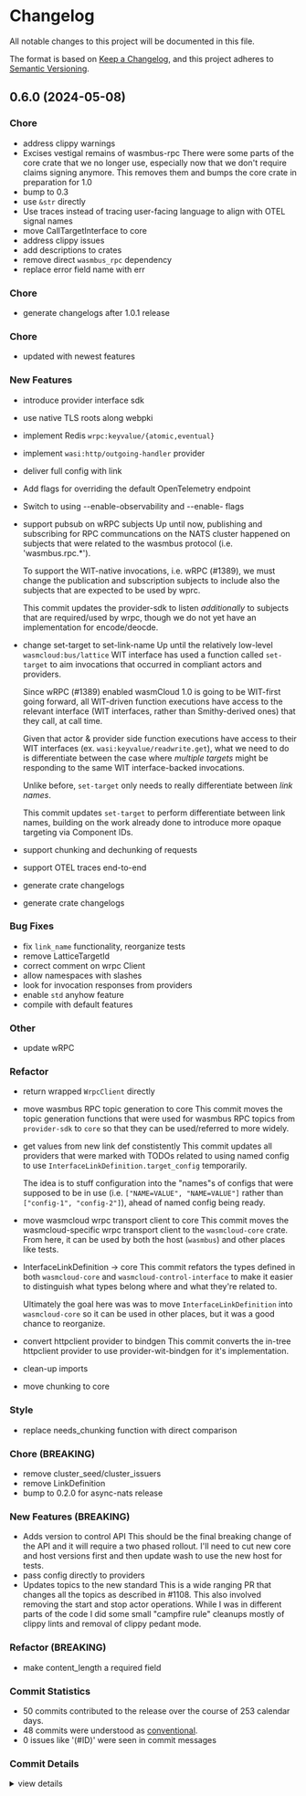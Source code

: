 # Changelog

All notable changes to this project will be documented in this file.

The format is based on [Keep a Changelog](https://keepachangelog.com/en/1.0.0/),
and this project adheres to [Semantic Versioning](https://semver.org/spec/v2.0.0.html).

## 0.6.0 (2024-05-08)

<csr-id-5957fce86a928c7398370547d0f43c9498185441/>
<csr-id-fd69df40f24ca565ace0f8c97a0c47a89db575a4/>
<csr-id-95233cbade898a8b17df2fec3d6aed8ce8ceca2a/>
<csr-id-6b369d49cd37a87dca1f92f31c4d4d3e33dec501/>
<csr-id-d65512b5e86eb4d13e64cffa220a5a842c7bb72b/>
<csr-id-0d9002340ca8776c92a7d1e8b2caa4f804bb1bfb/>
<csr-id-eb0599fbdc6e1ac58616c7676b89bf7b19d4c662/>
<csr-id-cb0bcab822cb4290c673051ec1dd98d034a61546/>
<csr-id-8e071dde1a98caa7339e92882bb63c433ae2a042/>
<csr-id-3ffbd3ae2770a2bb7ef2d5635489e2725b3d9daa/>
<csr-id-95cfb6d99f0e54243b2fb2618de39210d8f3694f/>
<csr-id-87eb6c8b2c0bd31def1cfdc6121c612c4dc90871/>
<csr-id-5d7383137897d28a1bc5df9b1c48f75281dab55b/>
<csr-id-b6a6b04229730d6783c3fee61c6e078cd3b962ef/>
<csr-id-c654448653db224c6a676ecf43150d880a9daf8c/>
<csr-id-c49a6ef0b6460b3eb463315fe31878eb71ae5364/>
<csr-id-123e53611e6d0b2bd4e92358783213784653fbf6/>
<csr-id-7402a1f5cc4515e270fa66bbdd3d8bf2c03f35cb/>
<csr-id-0319a9245589709d96b03786374d8026beb5d5d0/>
<csr-id-6de67aa1ddab22ec99fe70f2c2fdc92dc5760b06/>
<csr-id-bc5d296f3a58bc5e8df0da7e0bf2624d03335d9f/>
<csr-id-8e7d6c80b56e143bb09dc441e8b21104328d0ab0/>
<csr-id-6abbcac954a9834d871ea69b8a40bd79d258c0f1/>
<csr-id-642874717b6aab760d4692f9e8b12803548314e2/>
<csr-id-0f03f1f91210a4ed3fa64a4b07aebe8e56627ea6/>
<csr-id-4e0313ae4cfb5cbb2d3fa0320c662466a7082c0e/>

### Chore

 - <csr-id-5957fce86a928c7398370547d0f43c9498185441/> address clippy warnings
 - <csr-id-fd69df40f24ca565ace0f8c97a0c47a89db575a4/> Excises vestigal remains of wasmbus-rpc
   There were some parts of the core crate that we no longer use,
   especially now that we don't require claims signing anymore. This
   removes them and bumps the core crate in preparation for 1.0
 - <csr-id-95233cbade898a8b17df2fec3d6aed8ce8ceca2a/> bump to 0.3
 - <csr-id-6b369d49cd37a87dca1f92f31c4d4d3e33dec501/> use `&str` directly
 - <csr-id-d65512b5e86eb4d13e64cffa220a5a842c7bb72b/> Use traces instead of tracing user-facing language to align with OTEL signal names
 - <csr-id-0d9002340ca8776c92a7d1e8b2caa4f804bb1bfb/> move CallTargetInterface to core
 - <csr-id-eb0599fbdc6e1ac58616c7676b89bf7b19d4c662/> address clippy issues
 - <csr-id-cb0bcab822cb4290c673051ec1dd98d034a61546/> add descriptions to crates
 - <csr-id-8e071dde1a98caa7339e92882bb63c433ae2a042/> remove direct `wasmbus_rpc` dependency
 - <csr-id-3ffbd3ae2770a2bb7ef2d5635489e2725b3d9daa/> replace error field name with err

### Chore

 - <csr-id-4e0313ae4cfb5cbb2d3fa0320c662466a7082c0e/> generate changelogs after 1.0.1 release

### Chore

 - <csr-id-0f03f1f91210a4ed3fa64a4b07aebe8e56627ea6/> updated with newest features

### New Features

 - <csr-id-a84492d15d154a272de33680f6338379fc036a3a/> introduce provider interface sdk
 - <csr-id-07b5e70a7f1321d184962d7197a8d98d1ecaaf71/> use native TLS roots along webpki
 - <csr-id-614af7e3ed734c56b27cd1d2aacb0789a85e8b81/> implement Redis `wrpc:keyvalue/{atomic,eventual}`
 - <csr-id-e0dac9de4d3a74424e3138971753db9da143db5a/> implement `wasi:http/outgoing-handler` provider
 - <csr-id-e14d0405e9f746041001e101fc24320c9e6b4f9c/> deliver full config with link
 - <csr-id-6fe14b89d4c26e5c01e54773268c6d0f04236e71/> Add flags for overriding the default OpenTelemetry endpoint
 - <csr-id-868570be8d94a6d73608c7cde5d2422e15f9eb0c/> Switch to using --enable-observability and --enable-<signal> flags
 - <csr-id-76c1ed7b5c49152aabd83d27f0b8955d7f874864/> support pubsub on wRPC subjects
   Up until now, publishing and subscribing for RPC communcations on the
   NATS cluster happened on subjects that were related to the wasmbus
   protocol (i.e. 'wasmbus.rpc.*').
   
   To support the WIT-native invocations, i.e. wRPC (#1389), we must
   change the publication and subscription subjects to include also the
   subjects that are expected to be used by wprc.
   
   This commit updates the provider-sdk to listen *additionally* to
   subjects that are required/used by wrpc, though we do not yet have an
   implementation for encode/deocde.
 - <csr-id-5d19ba16a98dca9439628e8449309ccaa763ab10/> change set-target to set-link-name
   Up until the relatively low-level `wasmcloud:bus/lattice` WIT
   interface has used a function called `set-target` to aim invocations
   that occurred in compliant actors and providers.
   
   Since wRPC (#1389)
   enabled  wasmCloud 1.0 is going to be WIT-first going forward, all
   WIT-driven function executions have access to the relevant
   interface (WIT interfaces, rather than Smithy-derived ones) that they
   call, at call time.
   
   Given that actor & provider side function executions have access to
   their WIT interfaces (ex. `wasi:keyvalue/readwrite.get`), what we need
   to do is differentiate between the case where *multiple targets*
   might be responding to the same WIT interface-backed invocations.
   
   Unlike before, `set-target` only needs to really differentiate between *link
   names*.
   
   This commit updates `set-target` to perform differentiate between link
   names, building on the work already done to introduce more opaque
   targeting via Component IDs.
 - <csr-id-813ce52a9c11270814eec051dfaa8817bf9f567d/> support chunking and dechunking of requests
 - <csr-id-675d364d2f53f9dbf7ebb6c655d5fbbbba6c62b6/> support OTEL traces end-to-end
 - <csr-id-cda9f724d2d2e4ea55006a43b166d18875148c48/> generate crate changelogs
 - <csr-id-f986e39450676dc598b92f13cb6e52b9c3200c0b/> generate crate changelogs

### Bug Fixes

 - <csr-id-4ed38913f19fcd4dd44dfdcc9007e80e80cdc960/> fix `link_name` functionality, reorganize tests
 - <csr-id-5ed5367063e39f890dabafdc476ea2370d32aae7/> remove LatticeTargetId
 - <csr-id-dc2c93df97bb119bb2a024d5bd3458394f421792/> correct comment on wrpc Client
 - <csr-id-1829b27213e836cb347a542e9cdc771c74427892/> allow namespaces with slashes
 - <csr-id-7502bcb569420e2d402bf66d8a5eff2e6481a80b/> look for invocation responses from providers
 - <csr-id-a896f05a35824f5e2ba16fdb1c1f5217c52a5388/> enable `std` anyhow feature
 - <csr-id-8fc13bfee8927e9002014ead06762c8a32ed4356/> compile with default features

### Other

 - <csr-id-95cfb6d99f0e54243b2fb2618de39210d8f3694f/> update wRPC

### Refactor

 - <csr-id-87eb6c8b2c0bd31def1cfdc6121c612c4dc90871/> return wrapped `WrpcClient` directly
 - <csr-id-5d7383137897d28a1bc5df9b1c48f75281dab55b/> move wasmbus RPC topic generation to core
   This commit moves the topic generation functions that were used for
   wasmbus RPC topics from `provider-sdk` to `core` so that they can be
   used/referred to more widely.
 - <csr-id-b6a6b04229730d6783c3fee61c6e078cd3b962ef/> get values from new link def constistently
   This commit updates all providers that were marked with TODOs related
   to using named config to use `InterfaceLinkDefinition.target_config`
   temporarily.
   
   The idea is to stuff configuration into the "names"s of configs that
   were supposed to be in use (i.e. `["NAME=VALUE", "NAME=VALUE"]` rather
   than `["config-1", "config-2"]`), ahead of named config being ready.
 - <csr-id-c654448653db224c6a676ecf43150d880a9daf8c/> move wasmcloud wrpc transport client to core
   This commit moves the wasmcloud-specific wrpc transport client to the
   `wasmcloud-core` crate. From here, it can be used by both
   the host (`wasmbus`) and other places like tests.
 - <csr-id-c49a6ef0b6460b3eb463315fe31878eb71ae5364/> InterfaceLinkDefinition -> core
   This commit refators the types defined in both `wasmcloud-core` and
   `wasmcloud-control-interface` to make it easier to distinguish what
   types belong where and what they're related to.
   
   Ultimately the goal here was was to move `InterfaceLinkDefinition`
   into `wasmcloud-core` so it can be used in other places, but it was a
   good chance to reorganize.
 - <csr-id-123e53611e6d0b2bd4e92358783213784653fbf6/> convert httpclient provider to bindgen
   This commit converts the in-tree httpclient provider to use
   provider-wit-bindgen for it's implementation.
 - <csr-id-7402a1f5cc4515e270fa66bbdd3d8bf2c03f35cb/> clean-up imports
 - <csr-id-0319a9245589709d96b03786374d8026beb5d5d0/> move chunking to core

### Style

 - <csr-id-6de67aa1ddab22ec99fe70f2c2fdc92dc5760b06/> replace needs_chunking function with direct comparison

### Chore (BREAKING)

 - <csr-id-bc5d296f3a58bc5e8df0da7e0bf2624d03335d9f/> remove cluster_seed/cluster_issuers
 - <csr-id-8e7d6c80b56e143bb09dc441e8b21104328d0ab0/> remove LinkDefinition
 - <csr-id-6abbcac954a9834d871ea69b8a40bd79d258c0f1/> bump to 0.2.0 for async-nats release

### New Features (BREAKING)

 - <csr-id-3f2d2f44470d44809fb83de2fa34b29ad1e6cb30/> Adds version to control API
   This should be the final breaking change of the API and it will require
   a two phased rollout. I'll need to cut new core and host versions first
   and then update wash to use the new host for tests.
 - <csr-id-7fbd597546c0ae25d5ce981b716167e4cc01263c/> pass config directly to providers
 - <csr-id-42d069eee87d1b5befff1a95b49973064f1a1d1b/> Updates topics to the new standard
   This is a wide ranging PR that changes all the topics as described
   in #1108. This also involved removing the start and stop actor
   operations. While I was in different parts of the code I did some small
   "campfire rule" cleanups mostly of clippy lints and removal of
   clippy pedant mode.

### Refactor (BREAKING)

 - <csr-id-642874717b6aab760d4692f9e8b12803548314e2/> make content_length a required field

### Commit Statistics

<csr-read-only-do-not-edit/>

 - 50 commits contributed to the release over the course of 253 calendar days.
 - 48 commits were understood as [conventional](https://www.conventionalcommits.org).
 - 0 issues like '(#ID)' were seen in commit messages

### Commit Details

<csr-read-only-do-not-edit/>

<details><summary>view details</summary>

 * **Uncategorized**
    - Compile with default features ([`8fc13bf`](https://github.com/wasmCloud/wasmCloud/commit/8fc13bfee8927e9002014ead06762c8a32ed4356))
    - Bump provider-archive v0.10.1, wasmcloud-core v0.6.0, wash-lib v0.21.0, wasmcloud-tracing v0.4.0, wasmcloud-provider-sdk v0.5.0, wash-cli v0.28.0, safety bump 5 crates ([`75a2e52`](https://github.com/wasmCloud/wasmCloud/commit/75a2e52f52690ba143679c90237851ebd07e153f))
    - Generate changelogs after 1.0.1 release ([`4e0313a`](https://github.com/wasmCloud/wasmCloud/commit/4e0313ae4cfb5cbb2d3fa0320c662466a7082c0e))
    - Updated with newest features ([`0f03f1f`](https://github.com/wasmCloud/wasmCloud/commit/0f03f1f91210a4ed3fa64a4b07aebe8e56627ea6))
    - Generate crate changelogs ([`f986e39`](https://github.com/wasmCloud/wasmCloud/commit/f986e39450676dc598b92f13cb6e52b9c3200c0b))
    - Address clippy warnings ([`5957fce`](https://github.com/wasmCloud/wasmCloud/commit/5957fce86a928c7398370547d0f43c9498185441))
    - Remove cluster_seed/cluster_issuers ([`bc5d296`](https://github.com/wasmCloud/wasmCloud/commit/bc5d296f3a58bc5e8df0da7e0bf2624d03335d9f))
    - Return wrapped `WrpcClient` directly ([`87eb6c8`](https://github.com/wasmCloud/wasmCloud/commit/87eb6c8b2c0bd31def1cfdc6121c612c4dc90871))
    - Excises vestigal remains of wasmbus-rpc ([`fd69df4`](https://github.com/wasmCloud/wasmCloud/commit/fd69df40f24ca565ace0f8c97a0c47a89db575a4))
    - Remove LinkDefinition ([`8e7d6c8`](https://github.com/wasmCloud/wasmCloud/commit/8e7d6c80b56e143bb09dc441e8b21104328d0ab0))
    - Adds version to control API ([`3f2d2f4`](https://github.com/wasmCloud/wasmCloud/commit/3f2d2f44470d44809fb83de2fa34b29ad1e6cb30))
    - Introduce provider interface sdk ([`a84492d`](https://github.com/wasmCloud/wasmCloud/commit/a84492d15d154a272de33680f6338379fc036a3a))
    - Use native TLS roots along webpki ([`07b5e70`](https://github.com/wasmCloud/wasmCloud/commit/07b5e70a7f1321d184962d7197a8d98d1ecaaf71))
    - Move wasmbus RPC topic generation to core ([`5d73831`](https://github.com/wasmCloud/wasmCloud/commit/5d7383137897d28a1bc5df9b1c48f75281dab55b))
    - Fix `link_name` functionality, reorganize tests ([`4ed3891`](https://github.com/wasmCloud/wasmCloud/commit/4ed38913f19fcd4dd44dfdcc9007e80e80cdc960))
    - Bump to 0.3 ([`95233cb`](https://github.com/wasmCloud/wasmCloud/commit/95233cbade898a8b17df2fec3d6aed8ce8ceca2a))
    - Implement Redis `wrpc:keyvalue/{atomic,eventual}` ([`614af7e`](https://github.com/wasmCloud/wasmCloud/commit/614af7e3ed734c56b27cd1d2aacb0789a85e8b81))
    - Implement `wasi:http/outgoing-handler` provider ([`e0dac9d`](https://github.com/wasmCloud/wasmCloud/commit/e0dac9de4d3a74424e3138971753db9da143db5a))
    - Deliver full config with link ([`e14d040`](https://github.com/wasmCloud/wasmCloud/commit/e14d0405e9f746041001e101fc24320c9e6b4f9c))
    - Update wRPC ([`95cfb6d`](https://github.com/wasmCloud/wasmCloud/commit/95cfb6d99f0e54243b2fb2618de39210d8f3694f))
    - Pass config directly to providers ([`7fbd597`](https://github.com/wasmCloud/wasmCloud/commit/7fbd597546c0ae25d5ce981b716167e4cc01263c))
    - Remove LatticeTargetId ([`5ed5367`](https://github.com/wasmCloud/wasmCloud/commit/5ed5367063e39f890dabafdc476ea2370d32aae7))
    - Use `&str` directly ([`6b369d4`](https://github.com/wasmCloud/wasmCloud/commit/6b369d49cd37a87dca1f92f31c4d4d3e33dec501))
    - Use traces instead of tracing user-facing language to align with OTEL signal names ([`d65512b`](https://github.com/wasmCloud/wasmCloud/commit/d65512b5e86eb4d13e64cffa220a5a842c7bb72b))
    - Add flags for overriding the default OpenTelemetry endpoint ([`6fe14b8`](https://github.com/wasmCloud/wasmCloud/commit/6fe14b89d4c26e5c01e54773268c6d0f04236e71))
    - Switch to using --enable-observability and --enable-<signal> flags ([`868570b`](https://github.com/wasmCloud/wasmCloud/commit/868570be8d94a6d73608c7cde5d2422e15f9eb0c))
    - Move CallTargetInterface to core ([`0d90023`](https://github.com/wasmCloud/wasmCloud/commit/0d9002340ca8776c92a7d1e8b2caa4f804bb1bfb))
    - Correct comment on wrpc Client ([`dc2c93d`](https://github.com/wasmCloud/wasmCloud/commit/dc2c93df97bb119bb2a024d5bd3458394f421792))
    - Get values from new link def constistently ([`b6a6b04`](https://github.com/wasmCloud/wasmCloud/commit/b6a6b04229730d6783c3fee61c6e078cd3b962ef))
    - Move wasmcloud wrpc transport client to core ([`c654448`](https://github.com/wasmCloud/wasmCloud/commit/c654448653db224c6a676ecf43150d880a9daf8c))
    - Support pubsub on wRPC subjects ([`76c1ed7`](https://github.com/wasmCloud/wasmCloud/commit/76c1ed7b5c49152aabd83d27f0b8955d7f874864))
    - InterfaceLinkDefinition -> core ([`c49a6ef`](https://github.com/wasmCloud/wasmCloud/commit/c49a6ef0b6460b3eb463315fe31878eb71ae5364))
    - Change set-target to set-link-name ([`5d19ba1`](https://github.com/wasmCloud/wasmCloud/commit/5d19ba16a98dca9439628e8449309ccaa763ab10))
    - Updates topics to the new standard ([`42d069e`](https://github.com/wasmCloud/wasmCloud/commit/42d069eee87d1b5befff1a95b49973064f1a1d1b))
    - Bump to 0.2.0 for async-nats release ([`6abbcac`](https://github.com/wasmCloud/wasmCloud/commit/6abbcac954a9834d871ea69b8a40bd79d258c0f1))
    - Convert httpclient provider to bindgen ([`123e536`](https://github.com/wasmCloud/wasmCloud/commit/123e53611e6d0b2bd4e92358783213784653fbf6))
    - Address clippy issues ([`eb0599f`](https://github.com/wasmCloud/wasmCloud/commit/eb0599fbdc6e1ac58616c7676b89bf7b19d4c662))
    - Clean-up imports ([`7402a1f`](https://github.com/wasmCloud/wasmCloud/commit/7402a1f5cc4515e270fa66bbdd3d8bf2c03f35cb))
    - Add descriptions to crates ([`cb0bcab`](https://github.com/wasmCloud/wasmCloud/commit/cb0bcab822cb4290c673051ec1dd98d034a61546))
    - Remove direct `wasmbus_rpc` dependency ([`8e071dd`](https://github.com/wasmCloud/wasmCloud/commit/8e071dde1a98caa7339e92882bb63c433ae2a042))
    - Replace error field name with err ([`3ffbd3a`](https://github.com/wasmCloud/wasmCloud/commit/3ffbd3ae2770a2bb7ef2d5635489e2725b3d9daa))
    - Allow namespaces with slashes ([`1829b27`](https://github.com/wasmCloud/wasmCloud/commit/1829b27213e836cb347a542e9cdc771c74427892))
    - Include context on host errors ([`0e6e2da`](https://github.com/wasmCloud/wasmCloud/commit/0e6e2da7720e469b85940cadde3756b2afd64f7c))
    - Look for invocation responses from providers ([`7502bcb`](https://github.com/wasmCloud/wasmCloud/commit/7502bcb569420e2d402bf66d8a5eff2e6481a80b))
    - Enable `std` anyhow feature ([`a896f05`](https://github.com/wasmCloud/wasmCloud/commit/a896f05a35824f5e2ba16fdb1c1f5217c52a5388))
    - Make content_length a required field ([`6428747`](https://github.com/wasmCloud/wasmCloud/commit/642874717b6aab760d4692f9e8b12803548314e2))
    - Replace needs_chunking function with direct comparison ([`6de67aa`](https://github.com/wasmCloud/wasmCloud/commit/6de67aa1ddab22ec99fe70f2c2fdc92dc5760b06))
    - Support chunking and dechunking of requests ([`813ce52`](https://github.com/wasmCloud/wasmCloud/commit/813ce52a9c11270814eec051dfaa8817bf9f567d))
    - Move chunking to core ([`0319a92`](https://github.com/wasmCloud/wasmCloud/commit/0319a9245589709d96b03786374d8026beb5d5d0))
    - Support OTEL traces end-to-end ([`675d364`](https://github.com/wasmCloud/wasmCloud/commit/675d364d2f53f9dbf7ebb6c655d5fbbbba6c62b6))
</details>

